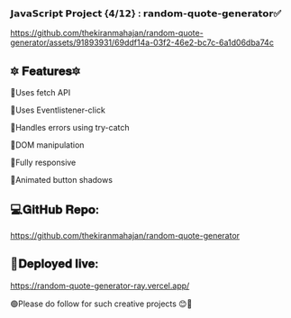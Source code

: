 ###  𝗝𝗮𝘃𝗮𝗦𝗰𝗿𝗶𝗽𝘁 𝗣𝗿𝗼𝗷𝗲𝗰𝘁 {𝟰/𝟭𝟮} : 𝗿𝗮𝗻𝗱𝗼𝗺-𝗾𝘂𝗼𝘁𝗲-𝗴𝗲𝗻𝗲𝗿𝗮𝘁𝗼𝗿✅


https://github.com/thekiranmahajan/random-quote-generator/assets/91893931/69ddf14a-03f2-46e2-bc7c-6a1d06dba74c


## 🔯 𝐅𝐞𝐚𝐭𝐮𝐫𝐞𝐬🔯

📍Uses fetch API

📍Uses Eventlistener-click

📍Handles errors using try-catch

📍DOM manipulation

📍Fully responsive

📍Animated button shadows


## 💻𝐆𝐢𝐭𝐇𝐮𝐛 𝐑𝐞𝐩𝐨:
https://github.com/thekiranmahajan/random-quote-generator


## 🔴𝐃𝐞𝐩𝐥𝐨𝐲𝐞𝐝 𝐥𝐢𝐯𝐞:
https://random-quote-generator-ray.vercel.app/

🟢Please do follow for such creative projects 😊🔴



